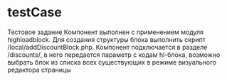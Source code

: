 # testCase
Тестовое задание
Компонент выполнен с применением модуля highloadblock. Для создания структуры блока выполнить скрипт /local/addDiscountBlock.php.
Компонент подключается в разделе /discounts/, в него передается параметр с кодам hl-блока, возможно выбрать блок из списка всех существующих в режиме визуального редактора страницы